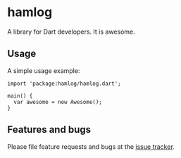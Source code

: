 # hamlog

A library for Dart developers. It is awesome.

## Usage

A simple usage example:

    import 'package:hamlog/hamlog.dart';

    main() {
      var awesome = new Awesome();
    }

## Features and bugs

Please file feature requests and bugs at the [issue tracker][tracker].

[tracker]: http://example.com/issues/replaceme
